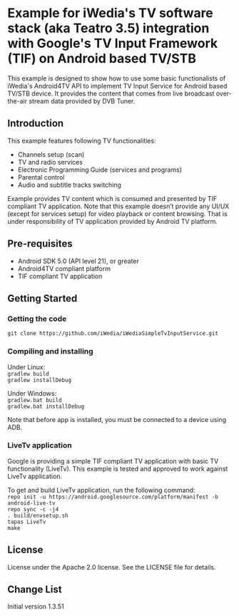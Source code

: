# Example for iWedia's TV software stack (aka Teatro 3.5) integration with Google's TV Input Framework (TIF) on Android based TV/STB

This example is designed to show how to use some basic functionalists of iWedia's Android4TV API to implement TV Input Service for Android based TV/STB device. It provides the content that comes from live broadcast over-the-air stream data provided by DVB Tuner.

## Introduction

This example features following TV functionalities:

- Channels setup (scan)
- TV and radio services
- Electronic Programming Guide (services and programs)
- Parental control
- Audio and subtitle tracks switching

Example provides TV content which is consumed and presented by TIF compliant TV application. Note that this example doesn’t provide any UI/UX (except for services setup) for video playback or content browsing. That is under responsibility of TV application provided by Android TV platform.

## Pre-requisites

- Android SDK 5.0 (API level 21), or greater
- Android4TV compliant platform
- TIF compliant TV application

## Getting Started

### Getting the code

`git clone https://github.com/iWedia/iWediaSimpleTvInputService.git`

### Compiling and installing

Under Linux:<br />
`gradlew build`<br />
`gradlew installDebug`

Under Windows:<br />
`gradlew.bat build`<br />
`gradlew.bat installDebug`

Note that before app is installed, you must be connected to a device using ADB.

### LiveTv application

Google is providing a simple TIF compliant TV application with basic TV functionality (LiveTv). This example is tested and approved to work against LiveTv application.

To get and build LiveTv application, run the following command:<br />
`repo init -u https://android.googlesource.com/platform/manifest -b android-live-tv`<br />
`repo sync -c -j4`<br />
`. build/envsetup.sh `<br />
`tapas LiveTv`<br />
`make`<br />

## License

License under the Apache 2.0 license. See the LICENSE file for details.

## Change List

Initial version 1.3.51
